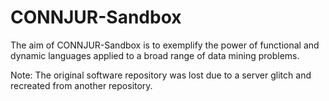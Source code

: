 CONNJUR-Sandbox
===============

The aim of CONNJUR-Sandbox is to exemplify the power of functional and dynamic languages applied to a broad range of data mining problems.

Note: The original software repository was lost due to a server glitch and recreated from another repository. 
